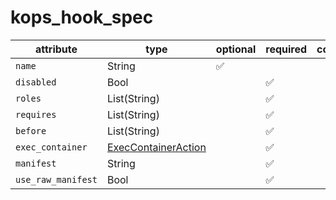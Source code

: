 # kops_hook_spec

| attribute | type | optional | required | computed |
| --- | --- | --- | --- | --- |
| `name` | String | :white_check_mark: |  |  |
| `disabled` | Bool |  | :white_check_mark: |  |
| `roles` | List(String) |  | :white_check_mark: |  |
| `requires` | List(String) |  | :white_check_mark: |  |
| `before` | List(String) |  | :white_check_mark: |  |
| `exec_container` | [ExecContainerAction](./ExecContainerAction.md) |  | :white_check_mark: |  |
| `manifest` | String |  | :white_check_mark: |  |
| `use_raw_manifest` | Bool |  | :white_check_mark: |  |
